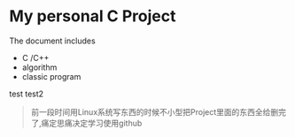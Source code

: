 # My personal C Project
The document includes 
* C /C++
* algorithm
* classic program

test
test2

>前一段时间用Linux系统写东西的时候不小型把Project里面的东西全给删完了,痛定思痛决定学习使用github
